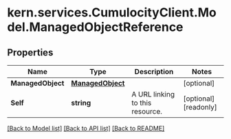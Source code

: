 # kern.services.CumulocityClient.Model.ManagedObjectReference

## Properties

Name | Type | Description | Notes
------------ | ------------- | ------------- | -------------
**ManagedObject** | [**ManagedObject**](ManagedObject.md) |  | [optional] 
**Self** | **string** | A URL linking to this resource. | [optional] [readonly] 

[[Back to Model list]](../README.md#documentation-for-models) [[Back to API list]](../README.md#documentation-for-api-endpoints) [[Back to README]](../README.md)

